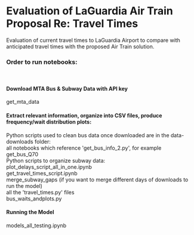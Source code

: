 # Evaluation of LaGuardia Air Train Proposal Re: Travel Times
Evaluation of current travel times to LaGuardia Airport to compare with anticipated travel times with the proposed Air Train solution.
### Order to run notebooks:
<br/>
 
#### Download MTA Bus & Subway Data with API key
get_mta_data

#### Extract relevant information, organize into CSV files, produce frequency/wait distribution plots:
Python scripts used to clean bus data once downloaded are in the data-downloads folder:
<br/>
all notebooks which reference 'get_bus_info_2.py', for example get_bus_Q70
<br/>
Python scripts to organize subway data:
<br/>
plot_delays_script_all_in_one.ipynb
 <br/>
get_travel_times_script.ipynb
<br/>
merge_subway_gaps (if you want to merge different days of downloads to run the model)
<br/>
all the 'travel_times.py' files
<br/>
bus_waits_andplots.py
#### Running the Model

models_all_testing.ipynb
<br/>
